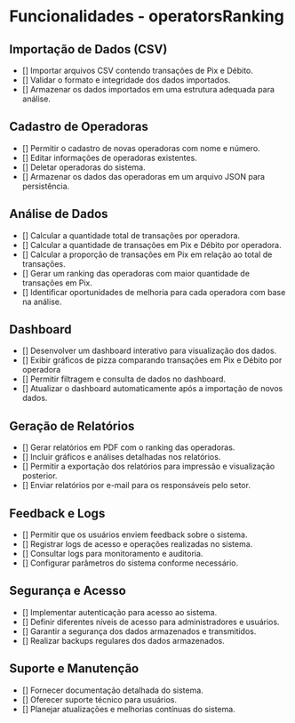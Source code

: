 # Funcionalidades - operatorsRanking

## Importação de Dados (CSV)

-   [] Importar arquivos CSV contendo transações de Pix e Débito.
-   [] Validar o formato e integridade dos dados importados.
-   [] Armazenar os dados importados em uma estrutura adequada para análise.

## Cadastro de Operadoras

-   [] Permitir o cadastro de novas operadoras com nome e número.
-   [] Editar informações de operadoras existentes.
-   [] Deletar operadoras do sistema.
-   [] Armazenar os dados das operadoras em um arquivo JSON para persistência.

## Análise de Dados

-   [] Calcular a quantidade total de transações por operadora.
-   [] Calcular a quantidade de transações em Pix e Débito por operadora.
-   [] Calcular a proporção de transações em Pix em relação ao total de transações.
-   [] Gerar um ranking das operadoras com maior quantidade de transações em Pix.
-   [] Identificar oportunidades de melhoria para cada operadora com base na análise.

## Dashboard

-   [] Desenvolver um dashboard interativo para visualização dos dados.
-   [] Exibir gráficos de pizza comparando transações em Pix e Débito por operadora
-   [] Permitir filtragem e consulta de dados no dashboard.
-   [] Atualizar o dashboard automaticamente após a importação de novos dados.

## Geração de Relatórios

-   [] Gerar relatórios em PDF com o ranking das operadoras.
-   [] Incluir gráficos e análises detalhadas nos relatórios.
-   [] Permitir a exportação dos relatórios para impressão e visualização posterior.
-   [] Enviar relatórios por e-mail para os responsáveis pelo setor.

## Feedback e Logs

-   [] Permitir que os usuários enviem feedback sobre o sistema.
-   [] Registrar logs de acesso e operações realizadas no sistema.
-   [] Consultar logs para monitoramento e auditoria.
-   [] Configurar parâmetros do sistema conforme necessário.

## Segurança e Acesso

-   [] Implementar autenticação para acesso ao sistema.
-   [] Definir diferentes níveis de acesso para administradores e usuários.
-   [] Garantir a segurança dos dados armazenados e transmitidos.
-   [] Realizar backups regulares dos dados armazenados.

## Suporte e Manutenção

-   [] Fornecer documentação detalhada do sistema.
-   [] Oferecer suporte técnico para usuários.
-   [] Planejar atualizações e melhorias contínuas do sistema.

